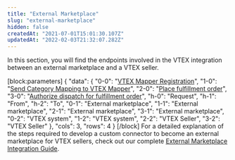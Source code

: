 ```yaml
---
title: "External Marketplace"
slug: "external-marketplace"
hidden: false
createdAt: "2021-07-01T15:01:30.107Z"
updatedAt: "2022-02-03T21:32:07.282Z"
---
```

In this section, you will find the endpoints involved in the VTEX integration between an external marketplace and a VTEX seller.

[block:parameters]
{
  "data": {
    "0-0": "[VTEX Mapper Registration](https://developers.vtex.com/docs/api-reference/marketplace-protocol-external-marketplace-mapper#post-/api/mkp-category-mapper/connector/register)",
    "1-0": "[Send Category Mapping to VTEX Mapper](https://developers.vtex.com/docs/api-reference/marketplace-protocol-external-marketplace-mapper#post-/api/mkp-category-mapper/categories/marketplace/-id-)",
    "2-0": "[Place fulfillment order](https://developers.vtex.com/docs/api-reference/marketplace-protocol-external-marketplace-orders#post-/api/fulfillment/pvt/orders)",
    "3-0": "[Authorize dispatch for fulfillment order](https://developers.vtex.com/docs/api-reference/marketplace-protocol-external-marketplace-orders#post-/api/fulfillment/pvt/orders/-orderId-/fulfill)",
    "h-0": "Request",
    "h-1": "From",
    "h-2": "To",
    "0-1": "External marketplace",
    "1-1": "External marketplace",
    "2-1": "External marketplace",
    "3-1": "External marketplace",
    "0-2": "VTEX system",
    "1-2": "VTEX system",
    "2-2": "VTEX Seller",
    "3-2": "VTEX Seller"
  },
  "cols": 3,
  "rows": 4
}
[/block]
For a detailed explanation of the steps required to develop a custom connector to become an external marketplace for VTEX sellers, check out our complete [External Marketplace Integration Guide](https://developers.vtex.com/vtex-rest-api/docs/external-marketplace-integration-guide).